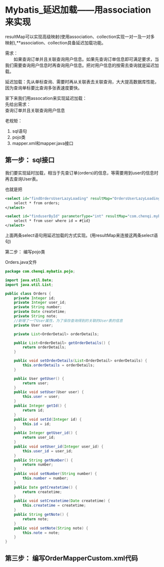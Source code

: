 # Mybatis_延迟加载——用association来实现

resultMap可以实现高级映射(使用association、collection实现一对一及一对多映射),**association、collection具备延迟加载功能。  

需求：  
&emsp;&emsp;如果查询订单并且关联查询用户信息。如果先查询订单信息即可满足要求，当我们需要查询用户信息时再查询用户信息。把对用户信息的按需去查询就是延迟加载。  

延迟加载：先从单标查询、需要时再从关联表去关联查询，大大提高数据库性能，因为查询单标要比查询多张表速度要快。  

家下来我们用assocation来实现延迟加载：  
先给出需求：  
查询订单并且关联查询用户信息

老规矩：  
1. sql语句   
2. pojo类  
3. mapper.xml和mapper.java接口

## 第一步： sql接口

我们要实现延时加载，相当于先查订单(orders)的信息，等需要用到user的信息时再去查询User表。  

也就是把
```xml
<select id="findOrdersUserLazyLoading" resultMap="OrdersUserLazyLoadingResultMap">
    select * from orders;
</select>
```

```xml
<select id="finduserById" parameterType="int" resultMap="com.chenqi.mybatis.pojo.User">
    select * from user where id = #{id}
</select>
```

上面两条select语句用延迟加载的方式实现。(用resultMap来连接这两条select语句)  

第二步：  编写pojo类

Orders.java文件
```java
package com.chenqi.mybatis.pojo;

import java.util.Date;
import java.util.List;

public class Orders {
    private Integer id;
    private Integer user_id;
    private String number;
    private Date createtime;
    private String note;
    //新增了一个User属性，为了保存查询得到的关联的User表的信息
    private User user;

    private List<OrderDetail> orderDetails;

    public List<OrderDetail> getOrderDetails() {
        return orderDetails;
    }

    public void setOrderDetails(List<OrderDetail> orderDetails) {
        this.orderDetails = orderDetails;
    }

    public User getUser() {
        return user;
    }
    public void setUser(User user) {
        this.user = user;
    }
    public Integer getId() {
        return id;
    }
    public void setId(Integer id) {
        this.id = id;
    }
    public Integer getUser_id() {
        return user_id;
    }
    public void setUser_id(Integer user_id) {
        this.user_id = user_id;
    }
    public String getNumber() {
        return number;
    }
    public void setNumber(String number) {
        this.number = number;
    }
    public Date getCreatetime() {
        return createtime;
    }
    public void setCreatetime(Date createtime) {
        this.createtime = createtime;
    }
    public String getNote() {
        return note;
    }
    public void setNote(String note) {
        this.note = note;
    }
}
```

## 第三步： 编写OrderMapperCustom.xml代码
```

```